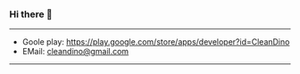 ### Hi there 👋

--- 
  
  * Goole play: <https://play.google.com/store/apps/developer?id=CleanDino>
  * EMail: <cleandino@gmail.com>

--- 




